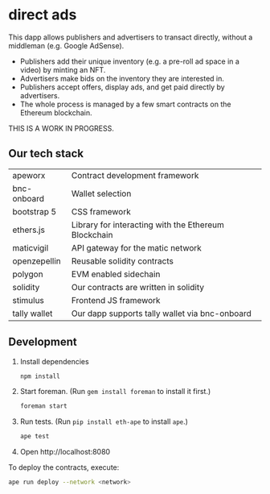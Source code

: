 # direct ads

This dapp allows publishers and advertisers to transact directly, without a
middleman (e.g. Google AdSense).

* Publishers add their unique inventory (e.g. a pre-roll ad space in a video)
  by minting an NFT.
* Advertisers make bids on the inventory they are interested in.
* Publishers accept offers, display ads, and get paid directly by advertisers.
* The whole process is managed by a few smart contracts on the Ethereum
  blockchain.

THIS IS A WORK IN PROGRESS.

## Our tech stack

|||
|---|---|
| apeworx | Contract development framework |
| bnc-onboard | Wallet selection |
| bootstrap 5 | CSS framework |
| ethers.js | Library for interacting with the Ethereum Blockchain |
| maticvigil | API gateway for the matic network |
| openzepellin | Reusable solidity contracts |
| polygon | EVM enabled sidechain |
| solidity | Our contracts are written in solidity |
| stimulus | Frontend JS framework |
| tally wallet | Our dapp supports tally wallet via bnc-onboard |


## Development

1. Install dependencies
   ```sh
   npm install
   ```
1. Start foreman. (Run `gem install foreman` to install it first.)
   ```sh
   foreman start
   ```
1. Run tests. (Run `pip install eth-ape` to install `ape`.)
   ```sh
   ape test
   ```
1. Open http://localhost:8080

To deploy the contracts, execute:
```sh
ape run deploy --network <network>
```
